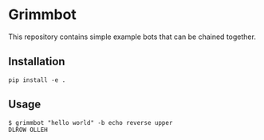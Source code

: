# Grimmbot

This repository contains simple example bots that can be chained together.

## Installation

```
pip install -e .
```

## Usage

```
$ grimmbot "hello world" -b echo reverse upper
DLROW OLLEH
```
